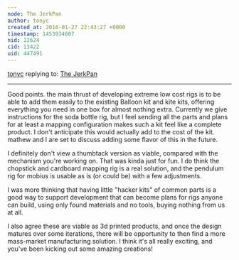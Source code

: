 ```yaml
---
node: The JerkPan
author: tonyc
created_at: 2016-01-27 22:43:27 +0000
timestamp: 1453934607
nid: 12624
cid: 13422
uid: 447491
---
```




[tonyc](../profile/tonyc) replying to: [The JerkPan](../notes/cfastie/01-27-2016/the-jerkpan)

----
Good points. the main thrust of developing extreme low cost rigs is to be able to add them easily to the existing Balloon kit and kite kits, offering everything you need in one box for almost nothing extra. Currently we give instructions for the soda bottle rig, but I feel sending all the parts and plans for at least a mapping configuration makes such a kit feel like a complete product. I don't anticipate this would actually add to the cost of the kit. mathew and I are set to discuss adding some flavor of this in the future.

I definitely don't view a thumbtack version as viable, compared with the mechanism you're working on. That was kinda just for fun. I do think the chopstick and cardboard mapping rig is a real solution, and the pendulum rig for mobius is usable as is (or could be) with a few adjustments.

I was more thinking that having little "hacker kits" of common parts is a good way to support development that can become plans for rigs anyone can build, using only found materials and no tools, buying nothing from us at all.

I also agree these are viable as 3d printed products, and once the design matures over some iterations, there will be opportunity to then find a more mass-market manufacturing solution. I think it's all really exciting, and you've been kicking out some amazing creations!